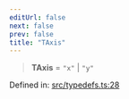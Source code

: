 ```yaml
---
editUrl: false
next: false
prev: false
title: "TAxis"
---
```


> **TAxis** = `"x"` \| `"y"`

Defined in: [src/typedefs.ts:28](https://github.com/fabricjs/fabric.js/blob/977f797255d8c56b5b68360b0d45bed33697d2e8/src/typedefs.ts#L28)
